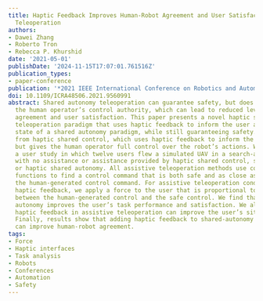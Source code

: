 ```yaml
---
title: Haptic Feedback Improves Human-Robot Agreement and User Satisfaction in Shared-Autonomy
  Teleoperation
authors:
- Dawei Zhang
- Roberto Tron
- Rebecca P. Khurshid
date: '2021-05-01'
publishDate: '2024-11-15T17:07:01.761516Z'
publication_types:
- paper-conference
publication: '*2021 IEEE International Conference on Robotics and Automation (ICRA)*'
doi: 10.1109/ICRA48506.2021.9560991
abstract: Shared autonomy teleoperation can guarantee safety, but does so by reducing
  the human operator’s control authority, which can lead to reduced levels of human-robot
  agreement and user satisfaction. This paper presents a novel haptic shared autonomy
  teleoperation paradigm that uses haptic feedback to inform the user about the inner
  state of a shared autonomy paradigm, while still guaranteeing safety. This differs
  from haptic shared control, which uses haptic feedback to inform the user’s actions,
  but gives the human operator full control over the robot’s actions. We conducted
  a user study in which twelve users flew a simulated UAV in a search-and-rescue task
  with no assistance or assistance provided by haptic shared control, shared autonomy,
  or haptic shared autonomy. All assistive teleoperation methods use control barrier
  functions to find a control command that is both safe and as close as possible to
  the human-generated control command. For assistive teleoperation conditions with
  haptic feedback, we apply a force to the user that is proportional to the difference
  between the human-generated control and the safe control. We find that haptic shared
  autonomy improves the user’s task performance and satisfaction. We also find that
  haptic feedback in assistive teleoperation can improve the user’s situational awareness.
  Finally, results show that adding haptic feedback to shared-autonomy teleoperation
  can improve human-robot agreement.
tags:
- Force
- Haptic interfaces
- Task analysis
- Robots
- Conferences
- Automation
- Safety
---
```

